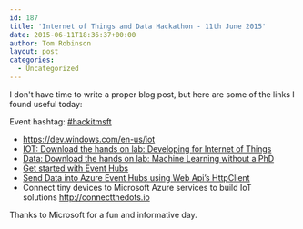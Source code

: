 ```yaml
---
id: 187
title: 'Internet of Things and Data Hackathon - 11th June 2015'
date: 2015-06-11T18:36:37+00:00
author: Tom Robinson
layout: post
categories:
  - Uncategorized
---
```

I don't have time to write a proper blog post, but here are some of the links I found useful today:

Event hashtag: [#hackitmsft](https://twitter.com/search?q=%23hackitmsft)

  * <https://dev.windows.com/en-us/iot>
  * [IOT: Download the hands on lab: Developing for Internet of Things](http://1drv.ms/17Ndw1P)
  * [Data: Download the hands on lab: Machine Learning without a PhD](http://1drv.ms/1F7UUcr)
  * [Get started with Event Hubs](https://azure.microsoft.com/en-gb/documentation/articles/service-bus-event-hubs-csharp-ephcs-getstarted/)
  * [Send Data into Azure Event Hubs using Web Api’s HttpClient](https://blogs.endjin.com/2015/02/send-data-into-azure-event-hubs-using-web-apis-httpclient/)
  * <div class="repository-description">
      Connect tiny devices to Microsoft Azure services to build IoT solutions <a href="http://connectthedots.io/" rel="nofollow">http://connectthedots.io</a>
    </div>

Thanks to Microsoft for a fun and informative day.